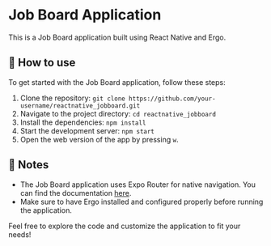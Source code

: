 # Job Board Application

This is a Job Board application built using React Native and Ergo.

## 🚀 How to use

To get started with the Job Board application, follow these steps:

1. Clone the repository: `git clone https://github.com/your-username/reactnative_jobboard.git`
2. Navigate to the project directory: `cd reactnative_jobboard`
3. Install the dependencies: `npm install`
4. Start the development server: `npm start`
5. Open the web version of the app by pressing `w`.

## 📝 Notes

- The Job Board application uses Expo Router for native navigation. You can find the documentation [here](https://docs.expo.dev/router/introduction/).
- Make sure to have Ergo installed and configured properly before running the application.

Feel free to explore the code and customize the application to fit your needs!


